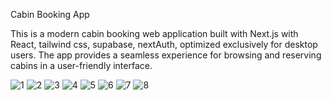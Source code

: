 Cabin Booking App

This is a modern cabin booking web application built with Next.js with React, tailwind css, supabase, nextAuth, optimized exclusively for desktop users. The app provides a seamless experience for browsing and reserving cabins in a user-friendly interface.

![1](https://github.com/user-attachments/assets/4a44cd02-dcc0-472a-9af1-a6172eee2ed2)
![2](https://github.com/user-attachments/assets/9ea7e4cc-2b9a-4148-a18e-6bfd22f689ee)
![3](https://github.com/user-attachments/assets/eccb7295-bcfe-4a8d-97c4-24c5c9ea08a5)
![4](https://github.com/user-attachments/assets/0b535b9e-538d-4a6c-83c5-864e0aa8ccaf)
![5](https://github.com/user-attachments/assets/478245fc-3136-4091-aa7e-9b532f2e5b7d)
![6](https://github.com/user-attachments/assets/fbe3fab1-946f-400b-94d0-1bda31123d6c)
![7](https://github.com/user-attachments/assets/55037609-637c-48df-87c1-13149963b7e7)
![8](https://github.com/user-attachments/assets/397de419-5fda-4d49-b2fc-f27a430e4a40)
